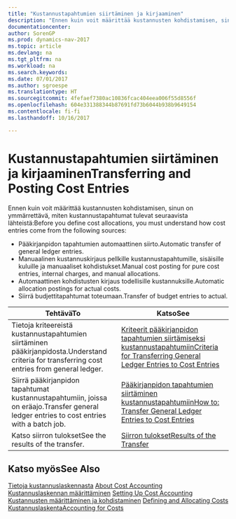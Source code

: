 ```yaml
---
title: "Kustannustapahtumien siirtäminen ja kirjaaminen"
description: "Ennen kuin voit määrittää kustannusten kohdistamisen, sinun on ymmärrettävä, mistä kustannustapahtumat tulevat."
documentationcenter: 
author: SorenGP
ms.prod: dynamics-nav-2017
ms.topic: article
ms.devlang: na
ms.tgt_pltfrm: na
ms.workload: na
ms.search.keywords: 
ms.date: 07/01/2017
ms.author: sgroespe
ms.translationtype: HT
ms.sourcegitcommit: 4fefaef7380ac10836fcac404eea006f55d8556f
ms.openlocfilehash: 604e331388344b87691fd73b6044b938b9649154
ms.contentlocale: fi-fi
ms.lasthandoff: 10/16/2017

---
```

# <a name="transferring-and-posting-cost-entries"></a><span data-ttu-id="43719-103">Kustannustapahtumien siirtäminen ja kirjaaminen</span><span class="sxs-lookup"><span data-stu-id="43719-103">Transferring and Posting Cost Entries</span></span>
<span data-ttu-id="43719-104">Ennen kuin voit määrittää kustannusten kohdistamisen, sinun on ymmärrettävä, miten kustannustapahtumat tulevat seuraavista lähteistä:</span><span class="sxs-lookup"><span data-stu-id="43719-104">Before you define cost allocations, you must understand how cost entries come from the following sources:</span></span>  

-   <span data-ttu-id="43719-105">Pääkirjanpidon tapahtumien automaattinen siirto.</span><span class="sxs-lookup"><span data-stu-id="43719-105">Automatic transfer of general ledger entries.</span></span>  
-   <span data-ttu-id="43719-106">Manuaalinen kustannuskirjaus pellkille kustannustapahtumille, sisäisille kuluille ja manuaaliset kohdistukset.</span><span class="sxs-lookup"><span data-stu-id="43719-106">Manual cost posting for pure cost entries, internal charges, and manual allocations.</span></span>  
-   <span data-ttu-id="43719-107">Automaattinen kohdistusten kirjaus todellisille kustannuksille.</span><span class="sxs-lookup"><span data-stu-id="43719-107">Automatic allocation postings for actual costs.</span></span>  
-   <span data-ttu-id="43719-108">Siirrä budjettitapahtumat toteumaan.</span><span class="sxs-lookup"><span data-stu-id="43719-108">Transfer of budget entries to actual.</span></span>  

|<span data-ttu-id="43719-109">**Tehtävä**</span><span class="sxs-lookup"><span data-stu-id="43719-109">**To**</span></span>|<span data-ttu-id="43719-110">**Katso**</span><span class="sxs-lookup"><span data-stu-id="43719-110">**See**</span></span>|  
|------------|-------------|  
|<span data-ttu-id="43719-111">Tietoja kriteereistä kustannustapahtumien siirtäminen pääkirjanpidosta.</span><span class="sxs-lookup"><span data-stu-id="43719-111">Understand criteria for transferring cost entries from general ledger.</span></span>|[<span data-ttu-id="43719-112">Kriteerit pääkirjanpidon tapahtumien siirtämiseksi kustannustapahtumiin</span><span class="sxs-lookup"><span data-stu-id="43719-112">Criteria for Transferring General Ledger Entries to Cost Entries</span></span>](finance-criteria-for-transferring-general-ledger-entries-to-cost-entries.md)|  
|<span data-ttu-id="43719-113">Siirrä pääkirjanpidon tapahtumat kustannustapahtumiin, joissa on eräajo.</span><span class="sxs-lookup"><span data-stu-id="43719-113">Transfer general ledger entries to cost entries with a batch job.</span></span>|[<span data-ttu-id="43719-114">Pääkirjanpidon tapahtumien siirtäminen kustannustapahtumiin</span><span class="sxs-lookup"><span data-stu-id="43719-114">How to: Transfer General Ledger Entries to Cost Entries</span></span>](finance-how-to-transfer-general-ledger-entries-to-cost-entries.md)|  
|<span data-ttu-id="43719-115">Katso siirron tulokset</span><span class="sxs-lookup"><span data-stu-id="43719-115">See the results of the transfer.</span></span>|[<span data-ttu-id="43719-116">Siirron tulokset</span><span class="sxs-lookup"><span data-stu-id="43719-116">Results of the Transfer</span></span>](finance-results-of-the-transfer.md)|  

## <a name="see-also"></a><span data-ttu-id="43719-117">Katso myös</span><span class="sxs-lookup"><span data-stu-id="43719-117">See Also</span></span>  
 <span data-ttu-id="43719-118">[Tietoja kustannuslaskennasta](finance-about-cost-accounting.md) </span><span class="sxs-lookup"><span data-stu-id="43719-118">[About Cost Accounting](finance-about-cost-accounting.md) </span></span>  
 <span data-ttu-id="43719-119">[Kustannuslaskennan määrittäminen](finance-set-up-cost-accounting.md) </span><span class="sxs-lookup"><span data-stu-id="43719-119">[Setting Up Cost Accounting](finance-set-up-cost-accounting.md) </span></span>  
 <span data-ttu-id="43719-120">[Kustannusten määrittäminen ja kohdistaminen](finance-define-and-allocate-costs.md) </span><span class="sxs-lookup"><span data-stu-id="43719-120">[Defining and Allocating Costs](finance-define-and-allocate-costs.md) </span></span>  
 [<span data-ttu-id="43719-121">Kustannuslaskenta</span><span class="sxs-lookup"><span data-stu-id="43719-121">Accounting for Costs</span></span>](finance-manage-cost-accounting.md)

